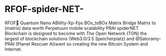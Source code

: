 # RFOF-spider-NET-
RFOF🧠 Quantum Nano ABillity-Xp-Fps BOx_toBOx Matrix Bridge Matrix to (matrix) data worth Perpetuum mobile scalability PRAI spiderNET Blockchain is designed to become with The Open Network (TON) the largest of blockchain solutions (Web3.0/3.5 Speicherplatz) and @Satoramy-PRAI (Planet Rescuer AI)want so creating the new Bitcoin System and Internet. 
